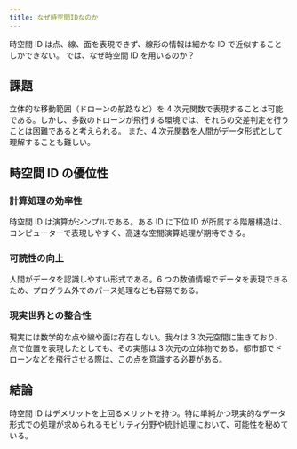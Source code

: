 ```yaml
---
title: なぜ時空間IDなのか
---
```


時空間 ID は点、線、面を表現できず、線形の情報は細かな ID で近似することしかできない。
では、なぜ時空間 ID を用いるのか？

## 課題

立体的な移動範囲（ドローンの航路など）を 4 次元関数で表現することは可能である。しかし、多数のドローンが飛行する環境では、それらの交差判定を行うことは困難であると考えられる。
また、4 次元関数を人間がデータ形式として理解することも難しい。

## 時空間 ID の優位性

### 計算処理の効率性

時空間 ID は演算がシンプルである。ある ID に下位 ID が所属する階層構造は、コンピューターで表現しやすく、高速な空間演算処理が期待できる。

### 可読性の向上

人間がデータを認識しやすい形式である。6 つの数値情報でデータを表現できるため、プログラム外でのパース処理なども容易である。

### 現実世界との整合性

現実には数学的な点や線や面は存在しない。我々は 3 次元空間に生きており、点で位置を表現したとしても、その実態は 3 次元の立体物である。都市部でドローンなどを飛行させる際は、この点を意識する必要がある。

## 結論

時空間 ID はデメリットを上回るメリットを持つ。特に単純かつ現実的なデータ形式での処理が求められるモビリティ分野や統計処理において、可能性を秘めている。
